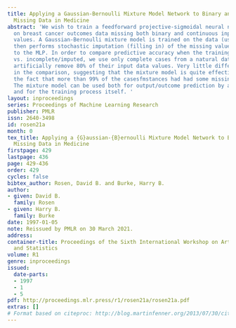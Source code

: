 ```yaml
---
title: Applying a Gaussian-Bernoulli Mixture Model Network to Binary and Continuous
  Missing Data in Medicine
abstract: 'We wish to train a feedforward projective-sigmoidal neural network (MLP)
  on breast cancer outcomes data missing both binary and continuous input variable
  values. A Gaussian-Bernoulli mixture model is trained on the data (using EM). It
  then performs stochastic imputation (filling in) of the missing values, as a preprocessor
  to the MLP. In order to compare predictive accuracy when the training data are complete
  vs. incomplete/imputed, we use only complete cases from a natural data set, but
  artificially remove 80% of their input data values. Very little difference is observed
  in the comparison, suggesting that the mixture model is quite effective here, despite
  the fact that more than 99% of the casesfmstances had had some missing value(s).
  The mixture model can be used both for output/outcome prediction by a trained MLP
  and for the training process itself. '
layout: inproceedings
series: Proceedings of Machine Learning Research
publisher: PMLR
issn: 2640-3498
id: rosen21a
month: 0
tex_title: Applying a {G}aussian-{B}ernoulli Mixture Model Network to Binary and Continuous
  Missing Data in Medicine
firstpage: 429
lastpage: 436
page: 429-436
order: 429
cycles: false
bibtex_author: Rosen, David B. and Burke, Harry B.
author:
- given: David B.
  family: Rosen
- given: Harry B.
  family: Burke
date: 1997-01-05
note: Reissued by PMLR on 30 March 2021.
address:
container-title: Proceedings of the Sixth International Workshop on Artificial Intelligence
  and Statistics
volume: R1
genre: inproceedings
issued:
  date-parts:
  - 1997
  - 1
  - 5
pdf: http://proceedings.mlr.press/r1/rosen21a/rosen21a.pdf
extras: []
# Format based on citeproc: http://blog.martinfenner.org/2013/07/30/citeproc-yaml-for-bibliographies/
---
```


